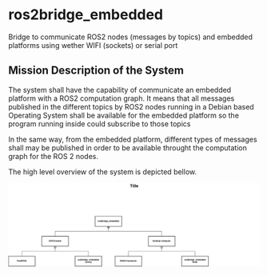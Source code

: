 # ros2bridge_embedded
Bridge to communicate ROS2 nodes (messages by topics) and embedded platforms using wether WIFI (sockets) or serial port

## Mission Description of the System

The system shall have the capability of communicate an embedded platform with a ROS2 computation graph. It means that all messages published in the different topics by ROS2 nodes running in a Debian based Operating System shall be available for the embedded platform so the program running inside could subscribe to those topics

In the same way, from the embedded platform, different types of messages shall may be published in order to be available throught the computation graph for the ROS 2 nodes.

The high level overview of the system is depicted bellow.

![SysMLDiagram](https://github.com/fgonzalezr1998/ros2bridge_embedded/blob/main/docs/diagrams/ros2bridge_embedded_sysml.png)
